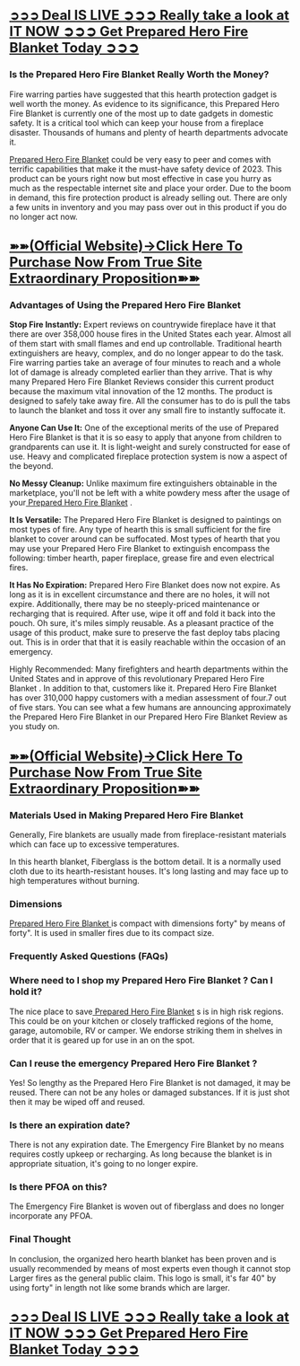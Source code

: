<p>&nbsp;</p>
<h2><strong><a href="https://beastfitclub.com/prepared-hero-fire-blanket/">➲➲➲ <span style="font-size: x-large;"><strong>Deal IS LIVE ➲➲➲ Really take a look at IT NOW ➲➲➲ Get Prepared Hero Fire Blanket Today ➲➲➲</strong></span></a></strong></h2>
<h3><strong>Is the Prepared Hero Fire Blanket Really Worth the Money?</strong></h3>
<p>Fire warring parties have suggested that this hearth protection gadget is well worth the money. As evidence to its significance, this Prepared Hero Fire Blanket is currently one of the most up to date gadgets in domestic safety. It is a critical tool which can keep your house from a fireplace disaster. Thousands of humans and plenty of hearth departments advocate it.</p>
<p><a href="https://beastfitclub.com/prepared-hero-fire-blanket/">Prepared Hero Fire Blanket</a> could be very easy to peer and comes with terrific capabilities that make it the must-have safety device of 2023. This product can be yours right now but most effective in case you hurry as much as the respectable internet site and place your order. Due to the boom in demand, this fire protection product is already selling out. There are only a few units in inventory and you may pass over out in this product if you do no longer act now.</p>
<h2><strong><a href="https://beastfitclub.com/prepared-hero-fire-blanket/">➽➽<span style="font-size: x-large;"><strong>(Official Website)&rarr;Click Here To Purchase Now From True Site Extraordinary Proposition➽➽</strong></span></a></strong></h2>
<h3><strong>Advantages of Using the Prepared Hero Fire Blanket</strong></h3>
<p><strong>Stop Fire Instantly:</strong> Expert reviews on countrywide fireplace have it that there are over 358,000 house fires in the United States each year. Almost all of them start with small flames and end up controllable. Traditional hearth extinguishers are heavy, complex, and do no longer appear to do the task. Fire warring parties take an average of four minutes to reach and a whole lot of damage is already completed earlier than they arrive. That is why many Prepared Hero Fire Blanket Reviews consider this current product because the maximum vital innovation of the 12 months. The product is designed to safely take away fire. All the consumer has to do is pull the tabs to launch the blanket and toss it over any small fire to instantly suffocate it.</p>
<p><strong>Anyone Can Use It:</strong> One of the exceptional merits of the use of Prepared Hero Fire Blanket is that it is so easy to apply that anyone from children to grandparents can use it. It is light-weight and surely constructed for ease of use. Heavy and complicated fireplace protection system is now a aspect of the beyond.</p>
<p><strong>No Messy Cleanup:</strong> Unlike maximum fire extinguishers obtainable in the marketplace, you'll not be left with a white powdery mess after the usage of your<a href="https://beastfitclub.com/prepared-hero-fire-blanket/"> Prepared Hero Fire Blanket</a> .</p>
<p><strong>It Is Versatile:</strong> The Prepared Hero Fire Blanket is designed to paintings on most types of fire. Any type of hearth this is small sufficient for the fire blanket to cover around can be suffocated. Most types of hearth that you may use your Prepared Hero Fire Blanket to extinguish encompass the following: timber hearth, paper fireplace, grease fire and even electrical fires.</p>
<p><strong>It Has No Expiration:</strong> Prepared Hero Fire Blanket does now not expire. As long as it is in excellent circumstance and there are no holes, it will not expire. Additionally, there may be no steeply-priced maintenance or recharging that is required. After use, wipe it off and fold it back into the pouch. Oh sure, it's miles simply reusable. As a pleasant practice of the usage of this product, make sure to preserve the fast deploy tabs placing out. This is in order that that it is easily reachable within the occasion of an emergency.</p>
<p>Highly Recommended: Many firefighters and hearth departments within the United States and in approve of this revolutionary Prepared Hero Fire Blanket . In addition to that, customers like it. Prepared Hero Fire Blanket has over 310,000 happy customers with a median assessment of four.7 out of five stars. You can see what a few humans are announcing approximately the Prepared Hero Fire Blanket in our Prepared Hero Fire Blanket Review as you study on.</p>
<h2><strong><a href="https://beastfitclub.com/prepared-hero-fire-blanket/">➽➽<span style="font-size: x-large;"><strong>(Official Website)&rarr;Click Here To Purchase Now From True Site Extraordinary Proposition➽➽</strong></span></a></strong></h2>
<h3><strong>Materials Used in Making Prepared Hero Fire Blanket</strong></h3>
<p>Generally, Fire blankets are usually made from fireplace-resistant materials which can face up to excessive temperatures.</p>
<p>In this hearth blanket, Fiberglass is the bottom detail. It is a normally used cloth due to its hearth-resistant houses. It's long lasting and may face up to high temperatures without burning.</p>
<h3><strong>Dimensions</strong></h3>
<p><a href="https://www.facebook.com/Prepared.Hero.Fire.Blanket.Reviews/">Prepared Hero Fire Blanket </a>is compact with dimensions forty" by means of forty". It is used in smaller fires due to its compact size.</p>
<h3><strong>Frequently Asked Questions (FAQs)</strong></h3>
<h3><strong>Where need to I shop my Prepared Hero Fire Blanket ? Can I hold it?</strong></h3>
<p>The nice place to save<a href="https://www.facebook.com/Prepared.Hero.Fire.Blanket.Reviews/"> Prepared Hero Fire Blanket</a> s is in high risk regions. This could be on your kitchen or closely trafficked regions of the home, garage, automobile, RV or camper. We endorse striking them in shelves in order that it is geared up for use in an on the spot.</p>
<h3><strong>Can I reuse the emergency Prepared Hero Fire Blanket ?</strong></h3>
<p>Yes! So lengthy as the Prepared Hero Fire Blanket is not damaged, it may be reused. There can not be any holes or damaged substances. If it is just shot then it may be wiped off and reused.</p>
<h3><strong>Is there an expiration date?</strong></h3>
<p>There is not any expiration date. The Emergency Fire Blanket by no means requires costly upkeep or recharging. As long because the blanket is in appropriate situation, it's going to no longer expire.</p>
<h3><strong>Is there PFOA on this?</strong></h3>
<p>The Emergency Fire Blanket is woven out of fiberglass and does no longer incorporate any PFOA.</p>
<h3><strong>Final Thought</strong></h3>
<p>In conclusion, the organized hero hearth blanket has been proven and is usually recommended by means of most experts even though it cannot stop Larger fires as the general public claim. This logo is small, it's far 40" by using forty" in length not like some brands which are larger.</p>
<h2><strong><a href="https://beastfitclub.com/prepared-hero-fire-blanket/">&zwj;➲➲➲ <span style="font-size: x-large;"><strong>Deal IS LIVE ➲➲➲ Really take a look at IT NOW ➲➲➲ Get Prepared Hero Fire Blanket Today ➲➲➲</strong></span></a></strong></h2>
<p>&nbsp;</p>
